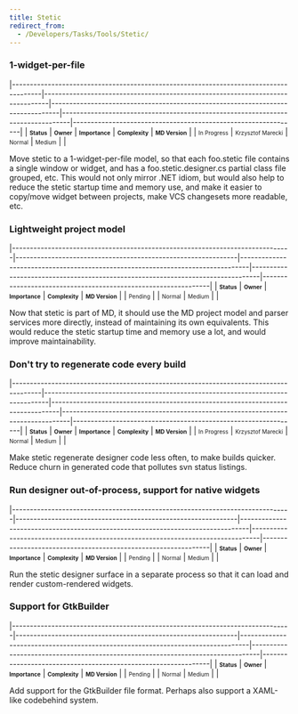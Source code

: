 ```yaml
---
title: Stetic
redirect_from:
  - /Developers/Tasks/Tools/Stetic/
---
```


### 1-widget-per-file

<span> </span>

<span id="_task_a_Tools.Stetic.1wpf"></span><span> </span>

|--------------------------------------------------------------------------------------|-------------------------------------------------------------------------------|--------------------------------------------------------------------------------|--------------------------------------------------------------------------------|---------------------------------------------------------------|
| **<span style="font-size: x-small;">Status</span>**                                  | **<span style="font-size: x-small;">Owner</span>**                            | **<span style="font-size: x-small;">Importance</span>**                        | **<span style="font-size: x-small;">Complexity</span>**                        | **<span style="font-size: x-small;">MD Version</span>**       |
| <span class="task-status-In Progress" style="font-size: x-small;">In Progress</span> | <span class="task-owner" style="font-size: x-small;">Krzysztof Marecki</span> | <span class="task-importance-Normal" style="font-size: x-small;">Normal</span> | <span class="task-complexity-Medium" style="font-size: x-small;">Medium</span> | <span class="task-target" style="font-size: x-small;"></span> |

Move stetic to a 1-widget-per-file model, so that each foo.stetic file contains a single window or widget, and has a foo.stetic.designer.cs partial class file grouped, etc. This would not only mirror .NET idiom, but would also help to reduce the stetic startup time and memory use, and make it easier to copy/move widget between projects, make VCS changesets more readable, etc.

### Lightweight project model

<span> </span>

<span id="_task_a_Tools.Stetic.LightweightProjects"></span><span> </span>

|------------------------------------------------------------------------------|--------------------------------------------------------------|--------------------------------------------------------------------------------|--------------------------------------------------------------------------------|---------------------------------------------------------------|
| **<span style="font-size: x-small;">Status</span>**                          | **<span style="font-size: x-small;">Owner</span>**           | **<span style="font-size: x-small;">Importance</span>**                        | **<span style="font-size: x-small;">Complexity</span>**                        | **<span style="font-size: x-small;">MD Version</span>**       |
| <span class="task-status-Pending" style="font-size: x-small;">Pending</span> | <span class="task-owner" style="font-size: x-small;"></span> | <span class="task-importance-Normal" style="font-size: x-small;">Normal</span> | <span class="task-complexity-Medium" style="font-size: x-small;">Medium</span> | <span class="task-target" style="font-size: x-small;"></span> |

Now that stetic is part of MD, it should use the MD project model and parser services more directly, instead of maintaining its own equivalents. This would reduce the stetic startup time and memory use a lot, and would improve maintainability.

### Don't try to regenerate code every build

<span> </span>

<span id="_task_a_Tools.Stetic.NoRegen"></span><span> </span>

|--------------------------------------------------------------------------------------|-------------------------------------------------------------------------------|--------------------------------------------------------------------------------|--------------------------------------------------------------------------------|---------------------------------------------------------------|
| **<span style="font-size: x-small;">Status</span>**                                  | **<span style="font-size: x-small;">Owner</span>**                            | **<span style="font-size: x-small;">Importance</span>**                        | **<span style="font-size: x-small;">Complexity</span>**                        | **<span style="font-size: x-small;">MD Version</span>**       |
| <span class="task-status-In Progress" style="font-size: x-small;">In Progress</span> | <span class="task-owner" style="font-size: x-small;">Krzysztof Marecki</span> | <span class="task-importance-Normal" style="font-size: x-small;">Normal</span> | <span class="task-complexity-Medium" style="font-size: x-small;">Medium</span> | <span class="task-target" style="font-size: x-small;"></span> |

Make stetic regenerate designer code less often, to make builds quicker. Reduce churn in generated code that pollutes svn status listings.

### Run designer out-of-process, support for native widgets

<span> </span>

<span id="_task_a_Tools.Stetic.OutOfProcess"></span><span> </span>

|------------------------------------------------------------------------------|--------------------------------------------------------------|--------------------------------------------------------------------------------|--------------------------------------------------------------------------------|---------------------------------------------------------------|
| **<span style="font-size: x-small;">Status</span>**                          | **<span style="font-size: x-small;">Owner</span>**           | **<span style="font-size: x-small;">Importance</span>**                        | **<span style="font-size: x-small;">Complexity</span>**                        | **<span style="font-size: x-small;">MD Version</span>**       |
| <span class="task-status-Pending" style="font-size: x-small;">Pending</span> | <span class="task-owner" style="font-size: x-small;"></span> | <span class="task-importance-Normal" style="font-size: x-small;">Normal</span> | <span class="task-complexity-Medium" style="font-size: x-small;">Medium</span> | <span class="task-target" style="font-size: x-small;"></span> |

Run the stetic designer surface in a separate process so that it can load and render custom-rendered widgets.

### Support for GtkBuilder

<span> </span>

<span id="_task_a_Tools.Stetic.GtkBuilder"></span><span> </span>

|------------------------------------------------------------------------------|--------------------------------------------------------------|--------------------------------------------------------------------------------|--------------------------------------------------------------------------------|---------------------------------------------------------------|
| **<span style="font-size: x-small;">Status</span>**                          | **<span style="font-size: x-small;">Owner</span>**           | **<span style="font-size: x-small;">Importance</span>**                        | **<span style="font-size: x-small;">Complexity</span>**                        | **<span style="font-size: x-small;">MD Version</span>**       |
| <span class="task-status-Pending" style="font-size: x-small;">Pending</span> | <span class="task-owner" style="font-size: x-small;"></span> | <span class="task-importance-Normal" style="font-size: x-small;">Normal</span> | <span class="task-complexity-Medium" style="font-size: x-small;">Medium</span> | <span class="task-target" style="font-size: x-small;"></span> |

Add support for the GtkBuilder file format. Perhaps also support a XAML-like codebehind system.

 


